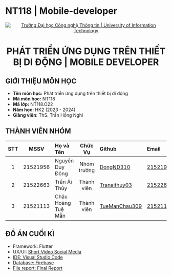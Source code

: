 # NT118 | Mobile-developer
<!-- Banner -->
<p align="center">
  <a href="https://www.uit.edu.vn/" title="Trường Đại học Công nghệ Thông tin" style="border: none;">
    <img src="https://i.imgur.com/WmMnSRt.png" alt="Trường Đại học Công nghệ Thông tin | University of Information Technology">
  </a>
</p>

<h1 align="center"><b>PHÁT TRIỂN ỨNG DỤNG TRÊN THIẾT BỊ DI ĐỘNG | MOBILE DEVELOPER</b></h>

## GIỚI THIỆU MÔN HỌC
* **Tên môn học:** Phát triển ứng dụng trên thiết bị di động
* **Mã môn học:** NT118
* **Mã lớp:** NT118.O22
* **Năm học:** HK2 (2023 - 2024)
* **Giảng viên**: ThS. Trần Hồng Nghi

## THÀNH VIÊN NHÓM
|STT| MSSV      |      Họ và Tên     |Chức Vụ    |                  Github                                 | Email                   |
|:-:|:---------:|:-------------------|:---------:|:--------------------------------------------------------|:-------------------------
| 1 | 21521956  | Nguyễn Duy Đông    |Nhóm trưởng|[DongND310](https://github.com/DongND310)                |21521956@gm.uit.edu.vn   |
| 2 | 21522663  | Trần Ái Thủy       |Thành viên |[Tranaithuy03](https://github.com/Tranaithuy03)          |21522663@gm.uit.edu.vn   |
| 3 | 21521113  | Châu Hoàng Tuệ Mẫn |Thành viên |[TueManChau309](https://github.com/TueManChau309)        |21521113@gm.uit.edu.vn   |

## ĐỒ ÁN CUỐI KÌ
- Framework: Flutter
- UX/UI: <a href="https://www.figma.com/file/BfMECEUUiFOPxp0o5YXWNz/%5BNT118%5D-MOBILE?type=design&node-id=0%3A1&mode=design&t=fMKpjsw6MxIq7xeS-1"> Short Video Social Media
- IDE: Visual Studio Code
- Database: Firebase
- File report: <a href=""> Final Report

